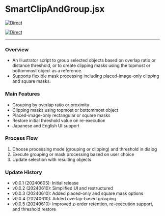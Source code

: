 # SmartClipAndGroup.jsx

[![Direct](https://img.shields.io/badge/Direct%20Link-SmartClipAndGroup.jsx-ffcc00.svg)](https://github.com/swwwitch/illustrator-scripts/blob/master/jsx/SmartClipAndGroup.jsx)

[![Direct](https://img.shields.io/badge/Back%20to%20home-All%20scripts-cccccc.svg)](https://github.com/swwwitch/illustrator-scripts/blob/master/README.md)

---

### Overview

- An Illustrator script to group selected objects based on overlap ratio or distance threshold, or to create clipping masks using the topmost or bottommost object as a reference.
- Supports flexible mask processing including placed-image-only clipping and square masks.

### Main Features

- Grouping by overlap ratio or proximity
- Clipping masks using topmost or bottommost object
- Placed-image-only rectangular or square masks
- Restore initial threshold value on re-execution
- Japanese and English UI support

### Process Flow

1. Choose processing mode (grouping or clipping) and threshold in dialog
2. Execute grouping or mask processing based on user choice
3. Update selection with resulting objects

### Update History

- v0.0.1 (20240605): Initial release
- v0.0.2 (20240610): Simplified UI and restructured
- v0.0.3 (20240610): Added placed-only and square mask options
- v0.0.4 (20240610): Added overlap-based grouping
- v0.0.5 (20240610): Improved z-order retention, re-execution support, and threshold restore